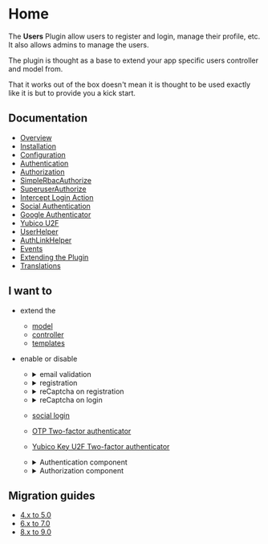Home
====

The **Users** Plugin allow users to register and login, manage their profile, etc. It also allows admins to manage the users.

The plugin is thought as a base to extend your app specific users controller and model from.

That it works out of the box doesn't mean it is thought to be used exactly like it is but to provide you a kick start.

Documentation
-------------

* [Overview](Documentation/Overview.md)
* [Installation](Documentation/Installation.md)
* [Configuration](Documentation/Configuration.md)
* [Authentication](Documentation/Authentication.md)
* [Authorization](Documentation/Authorization.md)
* [SimpleRbacAuthorize](https://github.com/CakeDC/auth/blob/master/Docs/Documentation/SimpleRbacAuthorize.md)
* [SuperuserAuthorize](https://github.com/CakeDC/auth/blob/master/Docs/Documentation/SuperuserAuthorize.md)
* [Intercept Login Action](Documentation/InterceptLoginAction.md)
* [Social Authentication](Documentation/SocialAuthentication.md)
* [Google Authenticator](Documentation/Two-Factor-Authenticator.md)
* [Yubico U2F](Documentation/Yubico-U2F.md)
* [UserHelper](Documentation/UserHelper.md)
* [AuthLinkHelper](Documentation/AuthLinkHelper.md)
* [Events](Documentation/Events.md)
* [Extending the Plugin](Documentation/Extending-the-Plugin.md)
* [Translations](Documentation/Translations.md)

I want to
---------
* extend the
  * [model](Documentation/Extending-the-Plugin.md#extending-the-model-tableentity)
  * [controller](Documentation/Extending-the-Plugin.md#extending-the-controller)
  * [templates](Documentation/Extending-the-Plugin.md#updating-the-templates)

* enable or disable
  * <details>
      <summary>email validation</summary>
      Add this to your config/users.php file to disable email validation

     ```php
        'Users.Email.validate' => false,
      ```
      or this to enable (default)

      ```php
        'Users.Email.validate' => true,
      ```
    </details>
  * <details>
        <summary>registration</summary>
        Add this to your config/users.php file to disable registration

       ```php
          'Users.Registration.active' => false,
        ```
      or this to enable (default)

        ```php
          'Users.Registration.active' => true,
        ```
      </details>
  * <details>
        <summary>reCaptcha on registration</summary>
        To enable reCaptcha you need to register your site at google reCaptcha console
        and add this to your config/users.php file to enable on registration:

       ```php
          'Users.reCaptcha.registration' => true,
        ```
       To disable (default) add this to your config/users.php

        ```php
          'Users.reCaptcha.registration' => false,
        ```
      </details>
  * <details>
        <summary>reCaptcha on login</summary>
        To enable reCaptcha you need to register your site at google reCaptcha console
        and add this to your config/users.php file to enable on login:

       ```php
          'Users.reCaptcha.login' => true,
        ```
     To disable (default) add this to your config/users.php

        ```php
          'Users.reCaptcha.login' => false,
        ```
      </details>
  * [social login](./Documentation/SocialAuthentication.md#setup)
  * [OTP Two-factor authenticator](./Documentation/Two-Factor-Authenticator.md)
  * [Yubico Key U2F Two-factor authenticator](./Documentation/Yubico-U2F.md)
  *
    <details>
        <summary>Authentication component</summary>
        Add this to your config/users.php file to autoload the component (default):

       ```php
          'Auth.AuthenticationComponent.load' => true,
       ```

     To not autoload add this to your config/users.php

        ```php
          'Auth.AuthenticationComponent.load' => false,
        ```
    </details>
  * <details>
      <summary>Authorization component</summary>
      Add this to your config/users.php file to autoload the component (default):

      ```php
        'Auth.AuthorizationComponent.enabled' => true,
      ```

      To not autoload add this to your config/users.php

      ```php
        'Auth.AuthorizationComponent.enabled' => false,
      ```
  </details>

Migration guides
----------------

* [4.x to 5.0](Documentation/Migration/4.x-5.0.md)
* [6.x to 7.0](Documentation/Migration/6.x-7.0.md)
* [8.x to 9.0](Documentation/Migration/8.x-9.0.md)
